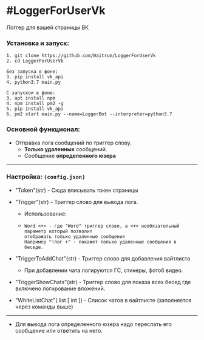 #LoggerForUserVk
=
Логгер для вашей страницы ВК
### Установка и запуск:
~~~~
1. git clone https://github.com/Waitrum/LoggerForUserVk
2. cd LoggerForUserVk

Без запуска в фоне:
3. pip install vk_api
4. python3.7 main.py

С запускои в фоне:
3. apt install npm
4. npm install pm2 -g
5. pip install vk_api
6. pm2 start main.py --name=LoggerBot --interpreter=python3.7
~~~~

### Основной функционал:

* Отправка лога сообщений по триггер слову.
    - **Только удаленных** сообщений.
    - Сообщение **определенного юзера**
---
### Настройка: `(config.json)`
* "Token"(str) - Сюда вписывать токен страницы

* "Trigger"(str) - Триггер слово для вывода лога.

    * Использование:<br>
    *   ~~~~  
        Word <+> - где "Word" триггер слово, а <+> необязательный параметр который позволит
        отображать только удаленные сообщения
        Например "!лог +" - покажет только удаленные сообщения в беседе.
        ~~~~
* "TriggerToAddChat"(str) - Триггер слово для добавления вайтлиста
    * При добавлении чата логируются ГС, стикеры, фотоб видео.
* "TriggerShowChats"(str) - Триггер слово для показа всех бесед где включено логирование вложений.
* "WhiteListChat"( list [ int ]) - Список чатов в вайтлисте (заполняется через команды выше)
***
* Для вывода лога определенного юзера надо переслать его сообщение или ответить на него.

